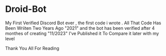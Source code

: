 # Droid-Bot
My First Verified Discord Bot ever , the first code i wrote .
All That Code Has Been Wriiten Two Years Ago "2021" and the bot has been verified after 4 monthes of creating "11/2023"
I've Published it To Compare it later with my level

Thank You All For Reading
